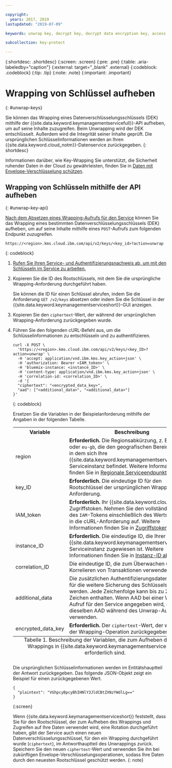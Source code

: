 ```yaml
---

copyright:
  years: 2017, 2019
lastupdated: "2019-07-09"

keywords: unwrap key, decrypt key, decrypt data encryption key, access data encryption key, envelope encryption API examples

subcollection: key-protect

---
```


{:shortdesc: .shortdesc}
{:screen: .screen}
{:pre: .pre}
{:table: .aria-labeledby="caption"}
{:external: target="_blank" .external}
{:codeblock: .codeblock}
{:tip: .tip}
{:note: .note}
{:important: .important}

# Wrapping von Schlüssel aufheben
{: #unwrap-keys}

Sie können das Wrapping eines Datenverschlüsselungsschlüssels (DEK) mithilfe der {{site.data.keyword.keymanagementservicefull}}-API aufheben, um auf seine Inhalte zuzugreifen. Beim Unwrapping wird der DEK entschlüsselt. Außerdem wird die Integrität seiner Inhalte geprüft. Die ursprünglichen Schlüsselinformationen werden an Ihren {{site.data.keyword.cloud_notm}}-Datenservice zurückgegeben.
{: shortdesc}

Informationen darüber, wie Key-Wrapping Sie unterstützt, die Sicherheit ruhender Daten in der Cloud zu gewährleisten, finden Sie in [Daten mit Envelope-Verschlüsselung schützen](/docs/services/key-protect?topic=key-protect-envelope-encryption).

## Wrapping von Schlüsseln mithilfe der API aufheben
{: #unwrap-key-api}

[Nach dem Absetzen eines Wrapping-Aufrufs für den Service](/docs/services/key-protect?topic=key-protect-wrap-keys) können Sie das Wrapping eines bestimmten Datenverschlüsselungsschlüssels (DEK) aufheben, um auf seine Inhalte mithilfe eines `POST`-Aufrufs zum folgenden Endpunkt zuzugreifen.

```
https://<region>.kms.cloud.ibm.com/api/v2/keys/<key_id>?action=unwrap
```
{: codeblock}

1. [Rufen Sie Ihren Service- und Authentifizierungsnachweis ab, um mit den Schlüsseln im Service zu arbeiten.](/docs/services/key-protect?topic=key-protect-set-up-api)

2. Kopieren Sie die ID des Rootschlüssels, mit dem Sie die ursprüngliche Wrapping-Anforderung durchgeführt haben.

    Sie können die ID für einen Schlüssel abrufen, indem Sie die Anforderung `GET /v2/keys` absetzen oder indem Sie die Schlüssel in der {{site.data.keyword.keymanagementserviceshort}}-GUI anzeigen.

3. Kopieren Sie den `ciphertext`-Wert, der während der ursprünglichen Wrapping-Anforderung zurückgegeben wurde.

4. Führen Sie den folgenden cURL-Befehl aus, um die Schlüsselinformationen zu entschlüsseln und zu authentifizieren.

    ```cURL
    curl -X POST \
      'https://<region>.kms.cloud.ibm.com/api/v2/keys/<key_ID>?action=unwrap' \
      -H 'accept: application/vnd.ibm.kms.key_action+json' \
      -H 'authorization: Bearer <IAM_token>' \
      -H 'bluemix-instance: <instance_ID>' \
      -H 'content-type: application/vnd.ibm.kms.key_action+json' \
      -H 'correlation-id: <correlation_ID>' \
      -d '{
      "ciphertext": "<encrypted_data_key>",
      "aad": ["<additional_data>", "<additional_data>"]
    }'
    ```
    {: codeblock}

    Ersetzen Sie die Variablen in der Beispielanforderung mithilfe der Angaben in der folgenden Tabelle.
    <table>
      <tr>
        <th>Variable</th>
        <th>Beschreibung</th>
      </tr>
      <tr>
        <td><varname>region</varname></td>
        <td><strong>Erforderlich.</strong> Die Regionsabkürzung, z. B. <code>us-south</code> oder <code>eu-gb</code>, die den geografischen Bereich darstellt, in dem sich Ihre {{site.data.keyword.keymanagementserviceshort}}-Serviceinstanz befindet. Weitere Informationen finden Sie in <a href="/docs/services/key-protect?topic=key-protect-regions#service-endpoints">Regionale Serviceendpunkte</a>.</td>
      </tr>
      <tr>
        <td><varname>key_ID</varname></td>
        <td><strong>Erforderlich.</strong> Die eindeutige ID für den Rootschlüssel der ursprünglichen Wrapping-Anforderung.</td>
      </tr>
      <tr>
        <td><varname>IAM_token</varname></td>
        <td><strong>Erforderlich.</strong> Ihr {{site.data.keyword.cloud_notm}}-Zugriffstoken. Nehmen Sie den vollständigen Inhalt des <code>IAM</code>-Tokens einschließlich des Werts für Bearer in die cURL-Anforderung auf. Weitere Informationen finden Sie in <a href="/docs/services/key-protect?topic=key-protect-retrieve-access-token">Zugriffstoken abrufen</a>.</td>
      </tr>
      <tr>
        <td><varname>instance_ID</varname></td>
        <td><strong>Erforderlich.</strong> Die eindeutige ID, die Ihrer {{site.data.keyword.keymanagementserviceshort}}-Serviceinstanz zugewiesen ist. Weitere Informationen finden Sie in <a href="/docs/services/key-protect?topic=key-protect-retrieve-instance-ID">Instanz-ID abrufen</a>.</td>
      </tr>
      <tr>
        <td><varname>correlation_ID</varname></td>
        <td>Die eindeutige ID, die zum Überwachen und Korrelieren von Transaktionen verwendet wird.</td>
      </tr>
      <tr>
        <td><varname>additional_data</varname></td>
        <td>Die zusätzlichen Authentifizierungsdaten (AAD), die für die weitere Sicherung des Schlüssels verwendet werden. Jede Zeichenfolge kann bis zu 255 Zeichen enthalten. Wenn AAD bei einer Wrapping-Aufruf für den Service angegeben wird, müssen Sie dieselben AAD während des Unwrap-Aufrufs verwenden.</td>
      </tr>
      <tr>
        <td><varname>encrypted_data_key</varname></td>
        <td><strong>Erforderlich.</strong> Der <code>ciphertext</code>-Wert, der während der Wrapping-Operation zurückgegeben wurde.</td>
      </tr>
      <caption style="caption-side:bottom;">Tabelle 1. Beschreibung der Variablen, die zum Aufheben des Key-Wrappings in {{site.data.keyword.keymanagementserviceshort}} erforderlich sind.</caption>
    </table>

    Die ursprünglichen Schlüsselinformationen werden im Entitätshauptteil der Antwort zurückgegeben. Das folgende JSON-Objekt zeigt ein Beispiel für einen zurückgegebenen Wert.

    ```
    {
      "plaintext": "VGhpcyBpcyBhIHNlY3JldCBtZXNzYWdlLg=="
    }
    ```
    {:screen}

    Wenn {{site.data.keyword.keymanagementserviceshort}} feststellt, dass Sie für den Rootschlüssel, der zum Aufheben des Wrappings und Zugreifen auf Ihre Daten verwendet wird, eine Rotation durchgeführt haben, gibt der Service auch einen neuen Datenverschlüsselungsschlüssel, für den ein Wrapping durchgeführt wurde (`ciphertext`), im Antworthauptteil des Unwrappings zurück. Speichern Sie den neuen `ciphertext`-Wert und verwenden Sie ihn bei zukünftigen Envelope-Verschlüsselungsoperationen, sodass Ihre Daten durch den neuesten Rootschlüssel geschützt werden.
    {: note}

